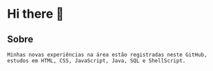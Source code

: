 # Hi there 👋

## Sobre
```
Minhas novas experiências na área estão registradas neste GitHub, 
estudos em HTML, CSS, JavaScript, Java, SQL e ShellScript.
```
<!--
**wardedcoffee/wardedcoffee** is a ✨ _special_ ✨ repository because its `README.md` (this file) appears on your GitHub profile.

Here are some ideas to get you started:

- 🔭 I’m currently working on ...
- 🌱 I’m currently learning ...
- 👯 I’m looking to collaborate on ...
- 🤔 I’m looking for help with ...
- 💬 Ask me about ...
- 📫 How to reach me: ...
- 😄 Pronouns: ...
- ⚡ Fun fact: ...
-->

